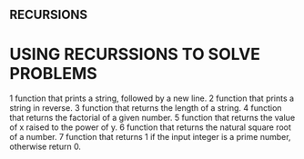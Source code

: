 ## RECURSIONS

# USING RECURSSIONS TO SOLVE PROBLEMS

1 function that prints a string, followed by a new line.
2 function that prints a string in reverse.
3 function that returns the length of a string.
4 function that returns the factorial of a given number.
5 function that returns the value of x raised to the power of y.
6 function that returns the natural square root of a number.
7 function that returns 1 if the input integer is a prime number, otherwise return 0.

